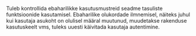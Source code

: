 Tuleb kontrollida ebaharilikke kasutusmustreid seadme tasuliste funktsioonide
kasutamisel. Ebaharilike olukordade ilmnemisel, näiteks juhul kui kasutaja
asukoht on olulisel määral muutunud, muudetakse rakenduse kasutuskeelt vms,
tuleks uuesti käivitada kasutaja autentimine.

